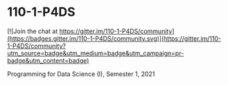 # 110-1-P4DS

[![Join the chat at https://gitter.im/110-1-P4DS/community](https://badges.gitter.im/110-1-P4DS/community.svg)](https://gitter.im/110-1-P4DS/community?utm_source=badge&utm_medium=badge&utm_campaign=pr-badge&utm_content=badge)

 Programming for Data Science (I), Semester 1, 2021

